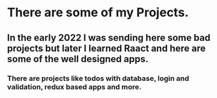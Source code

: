# There are some of my Projects. 

## In the early 2022 I was sending here some bad projects but later I learned Raact and here are some of the well designed apps. 

### There are projects like todos with database, login and validation, redux based apps and more.
